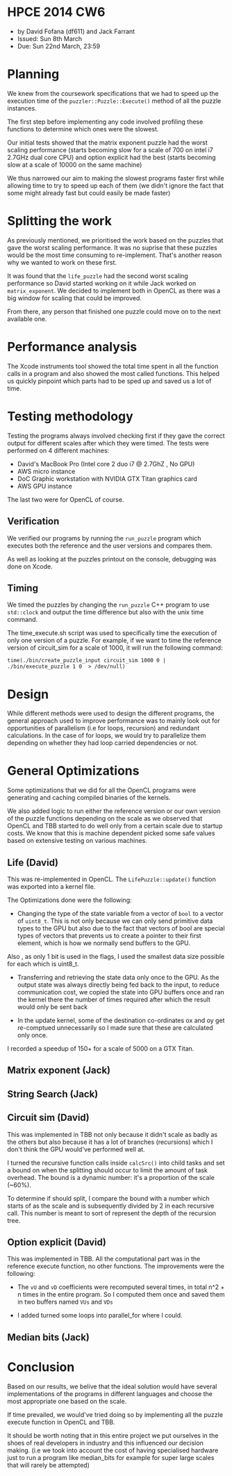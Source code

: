 HPCE 2014 CW6
=============

- by David Fofana (df611) and Jack Farrant
- Issued: Sun 8th March
- Due: Sun 22nd March, 23:59


Planning
====

We knew from the coursework specifications that we had to speed up the
execution time of the `puzzler::Puzzle::Execute()` method of all the puzzle
instances.

The first step before implementing any code involved profiling these
functions to determine which ones were the slowest. 

Our initial tests showed that the matrix exponent puzzle had the worst scaling
performance (starts becoming slow for a scale of 700 on intel i7 2.7GHz dual
core CPU) and option explicit had the best (starts becoming slow at
a scale of 10000 on the same machine)

We thus narrowed our aim to making the slowest programs faster first while
allowing time to try to speed up each of them (we didn't ignore the fact that
some might already fast but could easily be made faster)

Splitting the work
==================

As previously mentioned, we prioritised the work based on the puzzles that gave 
the worst scaling performance. It was no suprise that these puzzles would be the 
most time consuming to re-implement. That's another reason why we wanted to 
work on these first.

It was found that the `life_puzzle` had the second worst scaling performance so
David started working on it while Jack worked on `matrix_exponent`. We decided
to implement both in OpenCL as there was a big window for scaling that could 
be improved.

From there, any person that finished one puzzle could move on to the next 
available one.

Performance analysis
===================================

The Xcode instruments tool showed the total time spent in all the function calls
in a program and also showed the most called functions. This helped us
quickly pinpoint which parts had to be sped up and saved us a lot of time.


Testing methodology
===================

Testing the programs always involved checking first if they gave the correct 
output for different scales after which they were timed. The tests were 
performed on 4 different machines: 

- David's MacBook Pro (Intel core 2 duo i7 @ 2.7GhZ , No GPU)
- AWS micro instance
- DoC Graphic workstation with NVIDIA GTX Titan graphics card
- AWS GPU instance

The last two were for OpenCL of course.

Verification
------------

We verified our programs by running the `run_puzzle` program which executes 
both the reference and the user versions and compares them. 

As well as looking at the puzzles printout on the console, debugging 
was done on Xcode. 

Timing
-------

We timed the puzzles by changing the `run_puzzle` C++ program to use `std::clock`
and output the time difference but also with the unix time command.

The time_execute.sh script was used to specifically time the execution of only
one version of a puzzle. For example, if we want to time the reference version 
of circuit_sim for a scale of 1000, it will run the following command:

    time(./bin/create_puzzle_input circuit_sim 1000 0 | ./bin/execute_puzzle 1 0  > /dev/null)

Design 
=======

While different methods were used to design the different programs, the 
general approach used to improve performance was to mainly look out for
opportunities of parallelism (i.e for loops, recursion) and redundant 
calculations. In the case of for loops, we would try to parallelize them 
depending on whether they had loop carried dependencies or not.

General Optimizations
=====================

Some optimizations that we did for all the OpenCL programs were generating
and caching compiled binaries of the kernels.

We also added logic to run either the reference version or our own version
of the puzzle functions depending on the scale as we observed that OpenCL
and TBB started to do well only from a certain scale due to startup costs.
We know that this is machine dependent picked some safe values based on 
extensive testing on various machines.

Life (David)
----

This was re-implemented in OpenCL. The `LifePuzzle::update()` function was 
exported into a kernel file.

The Optimizations done were the following:

- Changing the type of the state variable from a vector of `bool` to 
a vector of `uint8_t`. This is not only because we can only send primitive 
data types to the GPU but also due to the fact that vectors of bool are
special types of vectors that prevents us to create a pointer to their
first element, which is how we normally send buffers to the GPU.

Also , as only 1 bit is used in the flags, I used the smallest data size
possible for each which is uint8_t.

- Transferring and retrieving the state data only once to the GPU. As the
output state was always directly being fed back to the input, to reduce
communication cost, we copied the state into GPU buffers once and ran the kernel
there the number of times required after which the result would only be sent back

- In the update kernel, some of the destination co-ordinates ox and oy get
re-comptued unnecessarily so I made sure that these are calculated only once.

I recorded a speedup of 150+ for a scale of 5000 on a GTX Titan.

Matrix exponent (Jack)
---------------


String Search (Jack)
-------------

Circuit sim  (David)
-----------

This was implemented in TBB not only because it didn't scale as badly as
the others but also because it has a lot of branches (recursions) which I
don't think the GPU would've performed well at. 

I turned the recursive function calls inside `calcSrc()` into child tasks 
and set a bound on when the splitting should occur to limit the amount 
of task overhead. The bound is a dynamic number: it's a proportion of the 
scale (~60%). 

To determine if should split, I compare the bound with a number
which starts of as the scale and is subsequently divided by 2 in each 
recursive call. This number is meant to sort of represent the depth of the 
recursion tree.

Option explicit (David)
---------------

This was implemented in TBB. All the computational part was in the reference
execute function, no other functions. The improvements were the following:

- The `vU` and `vD` coefficients were recomputed several times, in total n^2 + n 
times in the entire program. So I computed them once and saved them in two 
buffers named `VUs` and `VDs`

- I added turned some loops into parallel_for where I could.


Median bits (Jack)
-----------


Conclusion
==========

Based on our results, we belive that the ideal solution would
have several implementations of the programs in different languages
and choose the most appropriate one based on the scale.

If time prevailed, we would've tried doing so by implementing all
the puzzle execute function in OpenCL and TBB.

It should be worth noting that in this entire project we put ourselves in
the shoes of real developers in industry and this influenced our decision 
making. (i.e  we took into account the cost of having specialised hardware
just to  run a program like median_bits for example for super large scales 
that will rarely be attempted)
